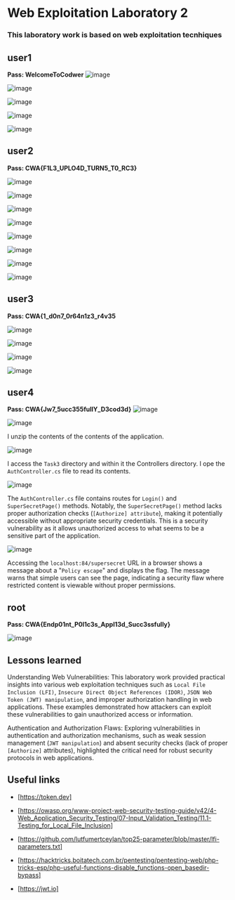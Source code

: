# Web Exploitation Laboratory 2
### This laboratory work is based on web exploitation tecnhiques


## user1
**Pass:	WelcomeToCodwer**
![image](https://github.com/cbr1N/codwer/assets/95069685/1e245add-1f82-4e7f-80ff-cc61b218c289)

![image](https://github.com/cbr1N/codwer/assets/95069685/5dac2c89-50da-4d25-a8a3-e4833728538c)

![image](https://github.com/cbr1N/codwer/assets/95069685/ef9780d1-e66e-44d3-87b8-678bdbe2a340)

![image](https://github.com/cbr1N/codwer/assets/95069685/695aa46d-0e70-40c0-8fe0-9ea3bf3eadbf)

![image](https://github.com/cbr1N/codwer/assets/95069685/bf4e1e43-561a-4321-a36d-26224dbae655)




## user2
**Pass: CWA{F1L3_UPLO4D_TURN5_T0_RC3}**

![image](https://github.com/cbr1N/codwer/assets/95069685/88332b49-106b-4931-872f-c2984fd115fd)

![image](https://github.com/cbr1N/codwer/assets/95069685/46678105-af26-41c6-960f-3ac666cfe68e)

![image](https://github.com/cbr1N/codwer/assets/95069685/16a5e4e5-41f0-41bf-b86f-9efe57358374)

![image](https://github.com/cbr1N/codwer/assets/95069685/e3f1a00b-7d4b-4b56-a5a0-1edc83b27097)

![image](https://github.com/cbr1N/codwer/assets/95069685/d92e2b29-48ff-4220-8271-22d0676b64c1)

![image](https://github.com/cbr1N/codwer/assets/95069685/60325d41-94df-44a5-b347-6c8b72660aae)

![image](https://github.com/cbr1N/codwer/assets/95069685/9926849b-7b55-455f-9674-ae04b9786b54)

![image](https://github.com/cbr1N/codwer/assets/95069685/6e282a16-c536-40ae-bd10-48d3acae755c)

## user3
**Pass: CWA{1_d0n7_0r64n1z3_r4v35**

![image](https://github.com/cbr1N/codwer/assets/95069685/c76f2d53-1b5f-47de-8935-7a38a81e0427)

![image](https://github.com/cbr1N/codwer/assets/95069685/0ca68040-f890-412a-83b9-0e12793c5248)

![image](https://github.com/cbr1N/codwer/assets/95069685/4c6a0e63-14d7-4f67-95fc-b1eb23075d6e)

![image](https://github.com/cbr1N/codwer/assets/95069685/aed75af0-2f57-42a7-b98b-9b27151bdd64)


## user4
**Pass: CWA{Jw7_5ucc355fullY_D3cod3d}**
![image](https://github.com/cbr1N/codwer/assets/95069685/2aac6272-672f-4974-b854-5b7b5c3ec6e6)

![image](https://github.com/cbr1N/codwer/assets/95069685/2015f711-010f-4b2e-89cc-b35347ed4e4c)

I unzip the contents of the contents of the application.

![image](https://github.com/cbr1N/codwer/assets/95069685/2b7b0f94-ef46-4a6e-8bce-1fdd3d14521c)

I access the `Task3` directory and within it the Controllers directory. I ope the `AuthController.cs` file to read its contents.

![image](https://github.com/cbr1N/codwer/assets/95069685/3eadf9a9-cbce-46c0-9e13-3c50fe07015f)

The `AuthController.cs` file contains routes for `Login()` and `SuperSecretPage()` methods.
Notably, the `SuperSecretPage()` method lacks proper authorization checks (`[Authorize] attribute`), making it potentially accessible without appropriate security credentials. This is a security vulnerability as it allows unauthorized access to what seems to be a sensitive part of the application.

![image](https://github.com/cbr1N/codwer/assets/95069685/d485f322-da07-41a0-8cfe-985cce76548a)

Accessing the `localhost:84/supersecret` URL in a browser shows a message about a "`Policy escape`" and displays the flag. The message warns that simple users can see the page, indicating a security flaw where restricted content is viewable without proper permissions.

## root
**Pass: CWA{Endp01nt_P0l1c3s_Appl13d_Succ3ssfully}**

![image](https://github.com/cbr1N/codwer/assets/95069685/54f1f9fa-ac36-49bc-ba50-fd22f8a2af98)


## Lessons learned
Understanding Web Vulnerabilities: This laboratory work provided practical insights into various web exploitation techniques such as `Local File Inclusion (LFI)`, `Insecure Direct Object References (IDOR)`, `JSON Web Token (JWT) manipulation`, and improper authorization handling in web applications. These examples demonstrated how attackers can exploit these vulnerabilities to gain unauthorized access or information.

Authentication and Authorization Flaws: Exploring vulnerabilities in authentication and authorization mechanisms, such as weak session management (`JWT manipulation`) and absent security checks (lack of proper `[Authorize]` attributes), highlighted the critical need for robust security protocols in web applications.

## Useful links

- [https://token.dev]
  
- [https://owasp.org/www-project-web-security-testing-guide/v42/4-Web_Application_Security_Testing/07-Input_Validation_Testing/11.1-Testing_for_Local_File_Inclusion]

- [https://github.com/lutfumertceylan/top25-parameter/blob/master/lfi-parameters.txt]
  
- [https://hacktricks.boitatech.com.br/pentesting/pentesting-web/php-tricks-esp/php-useful-functions-disable_functions-open_basedir-bypass]
  
- [https://jwt.io]
